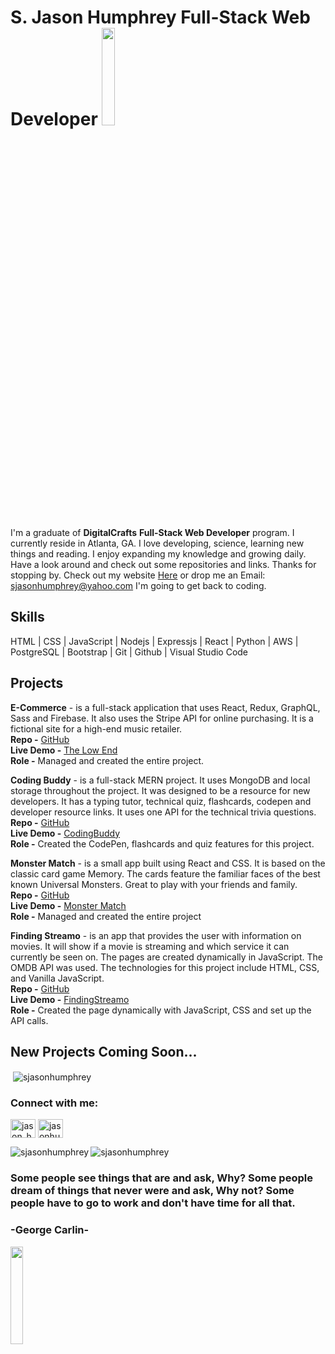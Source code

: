 
# S. Jason Humphrey Full-Stack Web Developer  <img src="https://user-images.githubusercontent.com/81328683/121597070-de68f600-ca05-11eb-8556-15c0bb9f87d1.png" width="20%">



I'm a graduate of **DigitalCrafts** **Full-Stack Web Developer** program. I currently reside in Atlanta, GA. I love developing, science, learning new things and reading. I enjoy expanding my knowledge and growing daily. Have a look around and check out some repositories and links. Thanks for stopping by. Check out my website [Here](https://jasonhumphrey.io) or drop me an Email: sjasonhumphrey@yahoo.com I'm going to get back to coding. 

## Skills


 HTML | CSS | JavaScript | Nodejs | Expressjs | React | Python | AWS | PostgreSQL | Bootstrap | Git | Github | Visual Studio Code

## Projects

**E-Commerce** - is a full-stack application that uses  React, Redux, GraphQL, Sass and Firebase. It also uses the Stripe API for online purchasing. It is a fictional site for a high-end music retailer.<br>
**Repo -** [GitHub](https://github.com/SJasonHumphrey/my-store)<br>
**Live Demo -** [The Low End](https://the-low-end.netlify.app/)<br>
**Role -** Managed and created the entire project.

**Coding Buddy** - is a full-stack MERN project. It uses MongoDB and local storage throughout the project. It was designed to be a resource for new developers. It has a typing tutor, technical quiz, flashcards, codepen and developer resource links. It uses one API for the technical trivia questions.<br>
**Repo -** [GitHub](https://github.com/SJasonHumphrey/mern-capstone)<br>
**Live Demo -** [CodingBuddy](https://www.coding-buddy.club/)<br>
**Role -** Created the CodePen, flashcards and quiz features for this project.

**Monster Match** - is a small app built using React and CSS. It is based on the classic card game Memory. The cards feature the familiar faces of the best known Universal Monsters. Great to play with your friends and family.<br>
**Repo -** [GitHub](https://github.com/SJasonHumphrey/monster_match)<br>
**Live Demo -** [Monster Match](https://dreamy-curran-6e407a.netlify.app/)<br> 
**Role -** Managed and created the entire project

**Finding Streamo** - is an app that provides the user with information on movies. It will show if a movie is streaming and which service it can currently be seen on. The pages are created dynamically in JavaScript. The OMDB API was used. The technologies for this project include HTML, CSS, and Vanilla JavaScript.<br>
**Repo -** [GitHub](https://github.com/SJasonHumphrey/FindingStreamo)<br>
**Live Demo -** [FindingStreamo](https://findingstream.netlify.app)<br>
**Role -** Created the page dynamically with JavaScript, CSS and set up the API calls.<br>

## New Projects Coming Soon...







<p>&nbsp;<img align="center" src="https://github-readme-stats.vercel.app/api?username=sjasonhumphrey&show_icons=true&locale=en" alt="sjasonhumphrey" /></p>



<h3 align="left">Connect with me:</h3>
<p align="left">
<a href="https://twitter.com/jason_humphrey" target="blank"><img align="center" src="https://raw.githubusercontent.com/rahuldkjain/github-profile-readme-generator/master/src/images/icons/Social/twitter.svg" alt="jason_humphrey" height="30" width="40" /></a>
<a href="https://linkedin.com/in/jasonhumphreytn" target="blank"><img align="center" src="https://raw.githubusercontent.com/rahuldkjain/github-profile-readme-generator/master/src/images/icons/Social/linked-in-alt.svg" alt="jasonhumphreytn" height="30" width="40" /></a>
</p>




<p><img align="left" src="https://github-readme-stats.vercel.app/api/top-langs?username=sjasonhumphrey&show_icons=true&locale=en&layout=compact" alt="sjasonhumphrey" /></p>





<p><img align="center" src="https://github-readme-streak-stats.herokuapp.com/?user=sjasonhumphrey&" alt="sjasonhumphrey" /></p>



### Some people see things that are and ask, Why? Some people dream of things that never were and ask, Why not? Some people have to go to work and don't have time for all that.<br>

 ### **-George Carlin-**
 
  <img src="https://user-images.githubusercontent.com/81328683/121597882-d2c9ff00-ca06-11eb-8835-a6298fad7818.png" width="20%">

